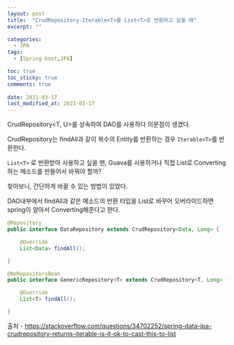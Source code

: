 ```yaml
---
layout: post
title:  "CrudRepository-Iterable<T>를 List<T>로 반환하고 싶을 때"
excerpt: ""

categories:
  - JPA
tags:
  - [Spring-boot,JPA]

toc: true
toc_sticky: true
comments: true
 
date: 2021-03-17
last_modified_at: 2021-03-17
---
```


CrudRepository<T, U>를 상속하여 DAO를 사용하다 의문점이 생겼다.

CrudRepository는 findAll과 같이 복수의 Entity를 반환하는 경우 ```Iterable<T>```를 반환한다. 

```List<T>``` 로 반환받아 사용하고 싶을 땐, Guava를 사용하거나 직접 List로 Converting하는 메소드를 만들어서 바꿔야 할까?

찾아보니, 간단하게 바꿀 수 있는 방법이 있었다.

DAO내부에서 findAll과 같은 메소드의 반환 타입을 List로 바꾸어 오버라이드하면 spring이 알아서 Converting해준다고 한다.

```java
@Repository
public interface DataRepository extends CrudRepository<Data, Long> {

    @Override
    List<Data> findAll();

}
```

```java
@NoRepositoryBean
public interface GenericRepository<T> extends CrudRepository<T, Long> {

    @Override
    List<T> findAll();

}
```



출처 - <https://stackoverflow.com/questions/34702252/spring-data-jpa-crudrepository-returns-iterable-is-it-ok-to-cast-this-to-list>